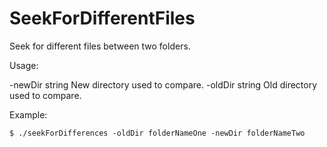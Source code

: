 # SeekForDifferentFiles
Seek for different files between two folders.

Usage:

  -newDir string
        New directory used to compare.
  -oldDir string
        Old directory used to compare.
        

Example:
```shell
$ ./seekForDifferences -oldDir folderNameOne -newDir folderNameTwo

